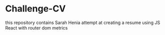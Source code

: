 # Challenge-CV
this repository contains Sarah Henia attempt at creating a resume using JS React with router dom metrics

